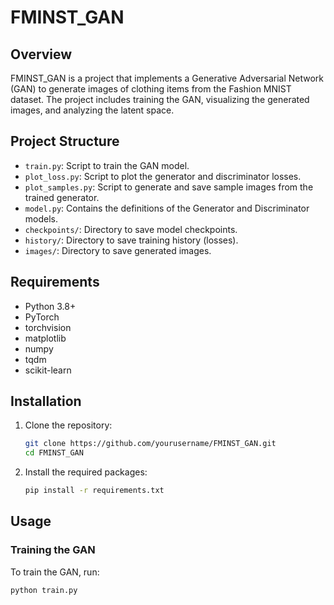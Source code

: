# FMINST_GAN

## Overview
FMINST_GAN is a project that implements a Generative Adversarial Network (GAN) to generate images of clothing items from the Fashion MNIST dataset. The project includes training the GAN, visualizing the generated images, and analyzing the latent space.

## Project Structure
- `train.py`: Script to train the GAN model.
- `plot_loss.py`: Script to plot the generator and discriminator losses.
- `plot_samples.py`: Script to generate and save sample images from the trained generator.
- `model.py`: Contains the definitions of the Generator and Discriminator models.
- `checkpoints/`: Directory to save model checkpoints.
- `history/`: Directory to save training history (losses).
- `images/`: Directory to save generated images.

## Requirements
- Python 3.8+
- PyTorch
- torchvision
- matplotlib
- numpy
- tqdm
- scikit-learn

## Installation
1. Clone the repository:
    ```sh
    git clone https://github.com/yourusername/FMINST_GAN.git
    cd FMINST_GAN
    ```
2. Install the required packages:
    ```sh
    pip install -r requirements.txt
    ```

## Usage

### Training the GAN
To train the GAN, run:
```sh
python train.py